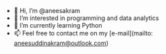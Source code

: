 - 👋 Hi, I’m @aneesakram
- 👀 I’m interested in programming and data analytics
- 🌱 I’m currently learning Python
- 📫 Feel free to contact me on my [e-mail](mailto: aneesuddinakram@outlook.com) 

